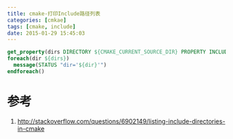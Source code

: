 ```yaml
---
title: cmake-打印Include路径列表
categories: [cmkae]
tags: [cmake, include]
date: 2015-01-29 15:45:03
---
```


```cmake
get_property(dirs DIRECTORY ${CMAKE_CURRENT_SOURCE_DIR} PROPERTY INCLUDE_DIRECTORIES)
foreach(dir ${dirs})
  message(STATUS "dir='${dir}'")
endforeach()
```

# 参考

1.  <http://stackoverflow.com/questions/6902149/listing-include-directories-in-cmake>
